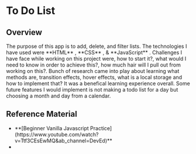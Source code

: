 # To Do List

<h2> Overview </h2>
<p>The purpose of this app is to add, delete, and filter lists. The technologies I have used were **HTML** , **CSS** , & **JavaScript** . Challenges I have face while working on this project were, how to start it?, what would I need to know in order to achieve this?, how much hair will I pull out from working on this?. Bunch of research came into play about learning what methods are, transition effects, hover effects, what is a local storage and how to implement that? It was a benefical learning experience overall. Some future features I would implement is not making a todo list for a day but choosing a month and day from a calendar.</p>

<h2>Reference Material</h2>
<ul>
  <li> **[Beginner Vanilla Javascript Practice](https://www.youtube.com/watch?v=Ttf3CEsEwMQ&ab_channel=DevEd)** <li>
</ul>
